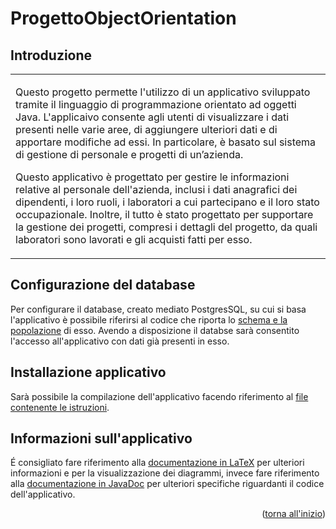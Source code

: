<a name="readme-top"></a>
# ProgettoObjectOrientation

## Introduzione

<table>
<tr>
<td>

Questo progetto permette l'utilizzo di un applicativo sviluppato tramite il linguaggio di programmazione orientato ad oggetti Java. L'applicaivo consente agli utenti di visualizzare i dati presenti nelle varie aree, di aggiungere ulteriori dati e di apportare modifiche ad essi. In particolare, è basato sul sistema di gestione di personale e progetti di un’azienda.

Questo applicativo è progettato per gestire le informazioni relative al personale dell'azienda, inclusi i dati anagrafici dei dipendenti, i loro ruoli, i laboratori a cui partecipano e il loro stato occupazionale. Inoltre, il tutto è stato progettato per supportare la gestione dei progetti, compresi i dettagli del progetto, da quali laboratori sono lavorati e gli acquisti fatti per esso.

</td>
</tr>
</table>

## Configurazione del database

Per configurare il database, creato mediato PostgresSQL, su cui si basa l'applicativo è possibile riferirsi al codice che riporta lo [schema e la popolazione](https://github.com/ProgettoGestioneAzienda/Object_Orientation/blob/main/Database/schema%2Bpopolazione.sql) di esso. Avendo a disposizione il databse sarà consentito l'accesso all'applicativo con dati già presenti in esso.

## Installazione applicativo

Sarà possibile la compilazione dell'applicativo facendo riferimento al [file contenente le istruzioni](https://github.com/ProgettoGestioneAzienda/Object_Orientation/tree/main/SIRIUS/src/main/java). 

## Informazioni sull'applicativo

É consigliato fare riferimento alla [documentazione in LaTeX](https://github.com/ProgettoGestioneAzienda/Object_Orientation/blob/main/Sistema%20di%20gestione%20di%20personale%20e%20progetti%20-%20Progetto%20Object%20Orientation.pdf) per ulteriori informazioni e per la visualizzazione dei diagrammi, invece fare riferimento alla [documentazione in JavaDoc](https://raw.githack.com/ProgettoGestioneAzienda/Object_Orientation/main/DocumentazioneJavaDoc/index.html) per ulteriori specifiche riguardanti il codice dell'applicativo.

<p align="right">(<a href="#readme-top">torna all'inizio</a>)</p>
